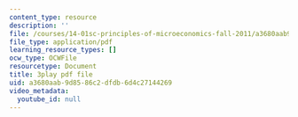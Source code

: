 ```yaml
---
content_type: resource
description: ''
file: /courses/14-01sc-principles-of-microeconomics-fall-2011/a3680aab9d8586c2dfdb6d4c27144269_eeauylMvOvA.pdf
file_type: application/pdf
learning_resource_types: []
ocw_type: OCWFile
resourcetype: Document
title: 3play pdf file
uid: a3680aab-9d85-86c2-dfdb-6d4c27144269
video_metadata:
  youtube_id: null
---
```

